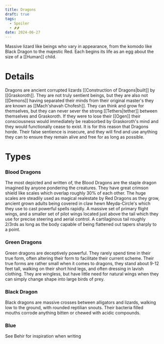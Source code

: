 ```yaml
---
title: Dragons
draft: true
tags:
  - Spoiler
  - 🌶🌶
date: 2024-06-27
---
```

Massive lizard like beings who vary in appearance, from the komodo like Black Dragon to the majestic Red. Each begins its life as an egg about the size of a [[Human]] child.
# Details
Dragons are ancient corrupted lizards [[Construction of Dragons|built]] by [[Graskoroth]]. They are not truly sentient beings, but they are also not [[Demons]] having separated their minds from their original master's they are known as [[Mach'shavah Chofesh]]. They can think and grow for themselves, but they can never sever the strong [[Tethers|tether]] between themselves and Graskoroth. If they were to lose their [[Ogen]] their consciousness would immediately be reabsorbed by Graskoroth's mind and they would functionally cease to exist. It is for this reason that Dragons horde. Their false sentience is insecure, and they will find and use anything they can to ensure they remain alive and free for as long as possible.

# Types
### Blood Dragons
The most depicted and written of, the Blood Dragons are the staple dragon imagined by anyone pondering the creatures. They have great crimson shield like scales which overlap roughly 30% of each other. The huge scales are steadily used as magical realestate by Red Dragons as they grow, ancient grown adults being covered in claw hewn Meyda-Circle's which they use to cast powerful spells rapidly. A massive set of primary flight wings, and a smaller set of pilot wings located just above the tail which they use for precise steering and aerial control. A cartilaginous tail roughly 2/3rds as long as the body capable of being flattened out tapers sharply to a point.
### Green Dragons
Green dragons are deceptively powerful. They rarely spend time in their true form, often altering their form to facilitate their current scheme. Their true forms are rather small when it comes to dragons, they stand about 9-12 feet tall, walking on their short hind legs, and often dressing in lavish clothing. They are wingless, but have little need for natural wings when they can simply change shape into large birds of prey.
### Black Dragon
Black dragons are massive crosses between alligators and lizards, walking low to the ground, with rounded reptilian snouts. Their bacteria filled mouths corrode anything bitten or chewed with acidic compounds.
### Blue
See Behir for inspiration when writing
